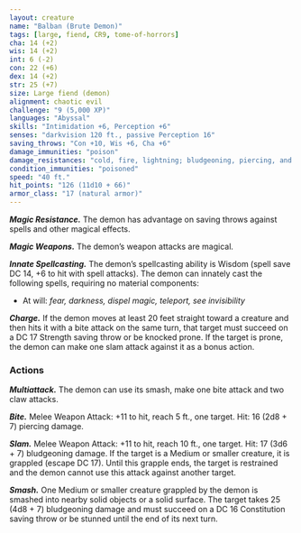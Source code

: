 ```yaml
---
layout: creature
name: "Balban (Brute Demon)"
tags: [large, fiend, CR9, tome-of-horrors]
cha: 14 (+2)
wis: 14 (+2)
int: 6 (-2)
con: 22 (+6)
dex: 14 (+2)
str: 25 (+7)
size: Large fiend (demon)
alignment: chaotic evil
challenge: "9 (5,000 XP)"
languages: "Abyssal"
skills: "Intimidation +6, Perception +6"
senses: "darkvision 120 ft., passive Perception 16"
saving_throws: "Con +10, Wis +6, Cha +6"
damage_immunities: "poison"
damage_resistances: "cold, fire, lightning; bludgeoning, piercing, and slashing from nonmagical weapons"
condition_immunities: "poisoned"
speed: "40 ft."
hit_points: "126 (11d10 + 66)"
armor_class: "17 (natural armor)"
---
```


***Magic Resistance.*** The demon has advantage on saving throws against
spells and other magical effects.

***Magic Weapons.*** The demon’s weapon attacks are magical.

***Innate Spellcasting.*** The demon’s spellcasting ability is Wisdom (spell
save DC 14, +6 to hit with spell attacks). The demon can innately cast the
following spells, requiring no material components: 

* At will: <i>fear, darkness, dispel magic, teleport, see invisibility</i>

***Charge.*** If the demon moves at least 20 feet straight toward a creature
and then hits it with a bite attack on the same turn, that target must
succeed on a DC 17 Strength saving throw or be knocked prone. If the
target is prone, the demon can make one slam attack against it as a
bonus action.

### Actions

***Multiattack.*** The demon can use its smash, make one bite attack
and two claw attacks.

***Bite.*** Melee Weapon Attack: +11 to hit, reach 5 ft., one target. Hit:
16 (2d8 + 7) piercing damage.

***Slam.*** Melee Weapon Attack: +11 to hit, reach 10 ft., one target. Hit:
17 (3d6 + 7) bludgeoning damage. If the target is a Medium or smaller
creature, it is grappled (escape DC 17). Until this grapple ends, the target
is restrained and the demon cannot use this attack against another target.

***Smash.*** One Medium or smaller creature grappled by the demon is
smashed into nearby solid objects or a solid surface. The target takes 25
(4d8 + 7) bludgeoning damage and must succeed on a DC 16 Constitution
saving throw or be stunned until the end of its next turn.
